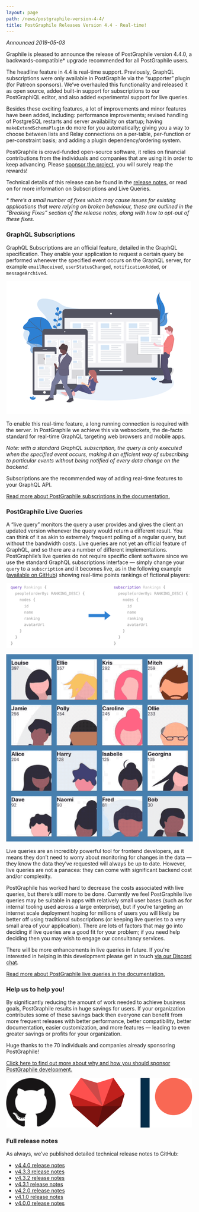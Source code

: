 ```yaml
---
layout: page
path: /news/postgraphile-version-4-4/
title: PostGraphile Releases Version 4.4 - Real-time!
---
```


_Announced 2019-05-03_

<p class='intro'>
Graphile is pleased to announce the release of PostGraphile version 4.4.0, a backwards-compatible* upgrade recommended for all PostGraphile users.
</p>

The headline feature in 4.4 is real-time support. Previously, GraphQL subscriptions were only available in PostGraphile via the “supporter” plugin (for Patreon sponsors). We’ve overhauled this functionality and released it as open source, added built-in support for subscriptions to our PostGraphiQL editor, and also added experimental support for live queries.

Besides these exciting features, a lot of improvements and minor features have been added, including: performance improvements; revised handling of PostgreSQL restarts and server availability on startup; having `makeExtendSchemaPlugin` do more for you automatically; giving you a way to choose between lists and Relay connections on a per-table, per-function or per-constraint basis; and adding a plugin dependency/ordering system.

PostGraphile is crowd-funded open-source software, it relies on financial contributions from the individuals and companies that are using it in order to keep advancing. Please [sponsor the project](/sponsor/), you will surely reap the rewards!

Technical details of this release can be found in the [release notes](https://github.com/graphile/postgraphile/releases/tag/v4.4.0), or read on for more information on Subscriptions and Live Queries.

_\* there’s a small number of fixes which may cause issues for existing applications that were relying on broken behaviour, these are outlined in the “Breaking Fixes” section of the release notes, along with how to opt-out of these fixes._

### GraphQL Subscriptions

GraphQL Subscriptions are an official feature, detailed in the GraphQL specification. They enable your application to request a certain query be performed whenever the specified event occurs on the GraphQL server, for example `emailReceived`, `userStatusChanged`, `notificationAdded`, or `messageArchived`.

<div class="tc">
<img alt="Real-time subscriptions" src="/images/undraw_realtime.png" />
</div>

To enable this real-time feature, a long running connection is required with the server. In PostGraphile we achieve this via websockets, the de-facto standard for real-time GraphQL targeting web browsers and mobile apps.

_Note: with a standard GraphQL subscription, the query is only executed when the specified event occurs, making it an efficient way of subscribing to particular events without being notified of every data change on the backend._

Subscriptions are the recommended way of adding real-time features to your GraphQL API.

[Read more about PostGraphile subscriptions in the documentation.](/postgraphile/subscriptions/)

### PostGraphile Live Queries

A “live query” monitors the query a user provides and gives the client an updated version whenever the query would return a different result. You can think of it as akin to extremely frequent polling of a regular query, but without the bandwidth costs. Live queries are not yet an official feature of GraphQL, and so there are a number of different implementations. PostGraphile’s live queries do not require specific client software since we use the standard GraphQL subscriptions interface — simply change your `query` to a `subscription` and it becomes live, as in the following example ([available on GitHub](https://github.com/graphile/livesotope)) showing real-time points rankings of fictional players:

<div class="tc">
<img alt="Changing a query to a live query" src="/images/query2subscription.png" style="max-height: 230px" />
</div>

<p></p>

<div class="tc">
<img alt="Demo of live query" src="/images/live_demo_rankings.gif" />
</div>

Live queries are an incredibly powerful tool for frontend developers, as it means they don’t need to worry about monitoring for changes in the data — they know the data they’ve requested will always be up to date. However, live queries are not a panacea: they can come with significant backend cost and/or complexity.

PostGraphile has worked hard to decrease the costs associated with live queries, but there’s still more to be done. Currently we feel PostGraphile live queries may be suitable in apps with relatively small user bases (such as for internal tooling used across a large enterprise), but if you’re targeting an internet scale deployment hoping for millions of users you will likely be better off using traditional subscriptions (or keeping live queries to a very small area of your application). There are lots of factors that may go into deciding if live queries are a good fit for your problem; if you need help deciding then you may wish to engage our consultancy services.

There will be more enhancements in live queries in future. If you're interested in helping in this development please get in touch [via our Discord chat](http://discord.gg/graphile).

[Read more about PostGraphile live queries in the documentation.](/postgraphile/live-queries/)

### Help us to help you!

By significantly reducing the amount of work needed to achieve business goals, PostGraphile results in huge savings for users. If your organization contributes some of these savings back then everyone can benefit from more frequent releases with better performance, better compatibility, better documentation, easier customization, and more features — leading to even greater savings or profits for your organization.

Huge thanks to the 70 individuals and companies already sponsoring PostGraphile!

[Click here to find out more about why and how you should sponsor PostGraphile development.](/sponsor/)

<div class="tc">
<img alt="Thank you" src="/images/thanks.png" />
</div>

### Full release notes

As always, we’ve published detailed technical release notes to GitHub:

- [v4.4.0 release notes](https://github.com/graphile/postgraphile/releases/tag/v4.4.0)
- [v4.3.3 release notes](https://github.com/graphile/postgraphile/releases/tag/v4.3.3)
- [v4.3.2 release notes](https://github.com/graphile/postgraphile/releases/tag/v4.3.2)
- [v4.3.1 release notes](https://github.com/graphile/postgraphile/releases/tag/v4.3.1)
- [v4.2.0 release notes](https://github.com/graphile/postgraphile/releases/tag/v4.2.0)
- [v4.1.0 release notes](https://github.com/graphile/postgraphile/releases/tag/v4.1.0)
- [v4.0.0 release notes](https://github.com/graphile/postgraphile/releases/tag/v4.0.0)
